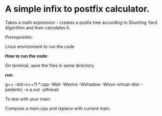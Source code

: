 # A simple infix to postfix calculator.

Takes a math expression - creates a posfix tree according to Shunting Yard Algorithm and then calculates it.


*Prerequisites*:

Linux environment to run the code
  
**How to run the code**:

On terminal, save the files in same directory.

**run**:

g++ -std=c++11 *.cpp -Wall -Wextra -Wshadow -Wnon-virtual-dtor -pedantic -o a.out -pthread

To test with your main:

Compose a main.cpp and replace with current main.



